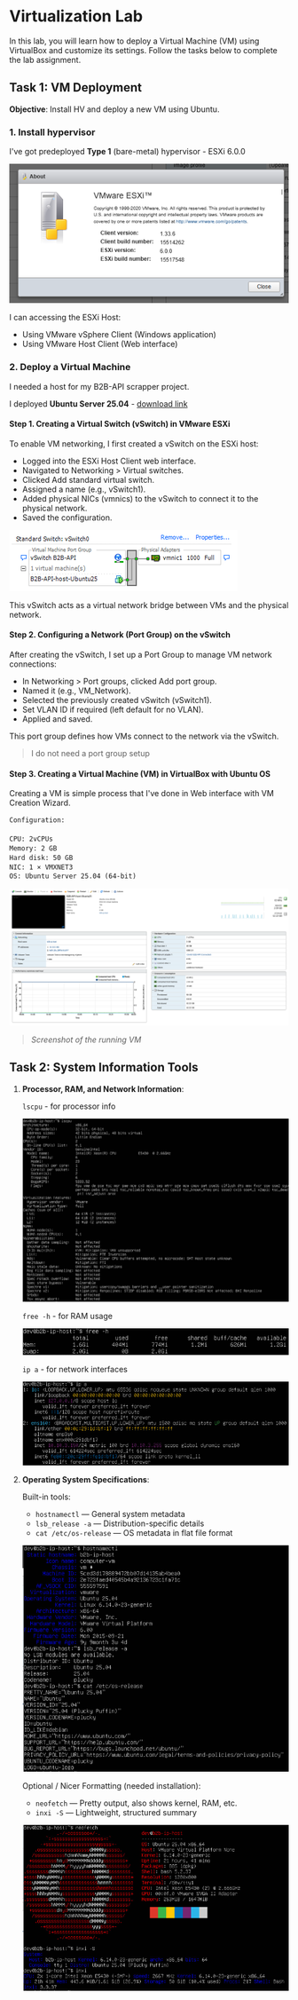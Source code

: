 # Virtualization Lab

In this lab, you will learn how to deploy a Virtual Machine (VM) using VirtualBox and customize its settings. Follow the tasks below to complete the lab assignment.

## Task 1: VM Deployment

**Objective**: Install HV and deploy a new VM using Ubuntu.

### 1. **Install hypervisor**

I've got predeployed **Type 1** (bare-metal) hypervisor - ESXi 6.0.0

![hv-esxi-version](../images/hv-esxi-version.png)

I can accessing the ESXi Host:

- Using VMware vSphere Client (Windows application)
- Using VMware Host Client (Web interface)

### 2. **Deploy a Virtual Machine**

I needed a host for my B2B-API scrapper project.

I deployed **Ubuntu Server 25.04** - [download link](https://ubuntu.com/download/server/thank-you?version=25.04&architecture=amd64)

#### Step 1. Creating a Virtual Switch (vSwitch) in VMware ESXi

To enable VM networking, I first created a vSwitch on the ESXi host:

- Logged into the ESXi Host Client web interface.
- Navigated to Networking > Virtual switches.
- Clicked Add standard virtual switch.
- Assigned a name (e.g., vSwitch1).
- Added physical NICs (vmnics) to the vSwitch to connect it to the physical network.
- Saved the configuration.

![vSwitch-creation](../images/vSwitch-creation.png)

This vSwitch acts as a virtual network bridge between VMs and the physical network.

#### Step 2. Configuring a Network (Port Group) on the vSwitch

After creating the vSwitch, I set up a Port Group to manage VM network connections:

- In Networking > Port groups, clicked Add port group.
- Named it (e.g., VM_Network).
- Selected the previously created vSwitch (vSwitch1).
- Set VLAN ID if required (left default for no VLAN).
- Applied and saved.

This port group defines how VMs connect to the network via the vSwitch.

> I do not need a port group setup

#### Step 3. Creating a Virtual Machine (VM) in VirtualBox with Ubuntu OS

Creating a VM is simple process that I've done in Web interface with VM Creation Wizard.

```txt
Configuration:

CPU: 2vCPUs
Memory: 2 GB
Hard disk: 50 GB
NIC: 1 × VMXNET3
OS: Ubuntu Server 25.04 (64-bit)
```

![running-vm](../images/runnung-vm.png)

> *Screenshot of the running VM*

## Task 2: System Information Tools

1. **Processor, RAM, and Network Information**:

    `lscpu` - for processor info

    ![lscpu-output](../images/lscpu-output.png)

    `free -h` - for RAM usage

    ![ram-usage](../images/ram-usage.png)

    `ip a` - for network interfaces

    ![ip_a](../images/ip_a.png)

2. **Operating System Specifications**:

    Built-in tools:

    - `hostnamectl` — General system metadata
    - `lsb_release -a` — Distribution-specific details
    - `cat /etc/os-release` — OS metadata in flat file format

    ![os-info-1](../images/os-info-1.png)

    Optional / Nicer Formatting (needed installation):

    - `neofetch` — Pretty output, also shows kernel, RAM, etc.
    - `inxi -S` — Lightweight, structured summary

    ![os-info-2](../images/os-info-2.png)
